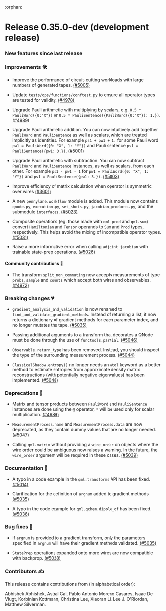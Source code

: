 :orphan:

# Release 0.35.0-dev (development release)

<h3>New features since last release</h3>

<h3>Improvements 🛠</h3>

* Improve the performance of circuit-cutting workloads with large numbers of generated tapes.
  [(#5005)](https://github.com/PennyLaneAI/pennylane/pull/5005)

* Update `tests/ops/functions/conftest.py` to ensure all operator types are tested for validity.
  [(#4978)](https://github.com/PennyLaneAI/pennylane/pull/4978)

* Upgrade Pauli arithmetic with multiplying by scalars, e.g. `0.5 * PauliWord({0:"X"})` or `0.5 * PauliSentence({PauliWord({0:"X"}): 1.})`.
  [(#4989)](https://github.com/PennyLaneAI/pennylane/pull/4989)

* Upgrade Pauli arithmetic addition. You can now intuitively add together 
  `PauliWord` and `PauliSentence` as well as scalars, which are treated implicitly as identities.
  For example `ps1 + pw1 + 1.` for some Pauli word `pw1 = PauliWord({0: "X", 1: "Y"})` and Pauli
  sentence `ps1 = PauliSentence({pw1: 3.})`.
  [(#5001)](https://github.com/PennyLaneAI/pennylane/pull/5001)

* Upgrade Pauli arithmetic with subtraction. You can now subtract `PauliWord` and `PauliSentence`
  instances, as well as scalars, from each other.
  For example `ps1 - pw1 - 1` for `pw1 = PauliWord({0: "X", 1: "Y"})` and `ps1 = PauliSentence({pw1: 3.})`.
  [(#5003)](https://github.com/PennyLaneAI/pennylane/pull/5003)

* Improve efficiency of matrix calculation when operator is symmetric over wires
   [(#3601)](https://github.com/PennyLaneAI/pennylane/pull/3601)

* A new `pennylane.workflow` module is added. This module now contains `qnode.py`, `execution.py`, `set_shots.py`, `jacobian_products.py`, and the submodule `interfaces`.
  [(#5023)](https://github.com/PennyLaneAI/pennylane/pull/5023)

* Composite operations (eg. those made with `qml.prod` and `qml.sum`) convert `Hamiltonian` and
  `Tensor` operands to `Sum` and `Prod` types, respectively. This helps avoid the mixing of
  incompatible operator types.
  [(#5031)](https://github.com/PennyLaneAI/pennylane/pull/5031)

* Raise a more informative error when calling `adjoint_jacobian` with trainable state-prep operations.
  [(#5026)](https://github.com/PennyLaneAI/pennylane/pull/5026)

<h4>Community contributions 🥳</h4>

* The transform `split_non_commuting` now accepts measurements of type `probs`, `sample` and `counts` which accept both wires and observables. 
  [(#4972)](https://github.com/PennyLaneAI/pennylane/pull/4972)

<h3>Breaking changes 💔</h3>

* `gradient_analysis_and_validation` is now renamed to `find_and_validate_gradient_methods`. Instead of returning a list, it now returns a dictionary of gradient methods for each parameter index, and no longer mutates the tape.
  [(#5035)](https://github.com/PennyLaneAI/pennylane/pull/5035)

* Passing additional arguments to a transform that decorates a QNode must be done through the use
  of `functools.partial`.
  [(#5046)](https://github.com/PennyLaneAI/pennylane/pull/5046)

* `Observable.return_type` has been removed. Instead, you should inspect the type
  of the surrounding measurement process.
  [(#5044)](https://github.com/PennyLaneAI/pennylane/pull/5044)

* `ClassicalShadow.entropy()` no longer needs an `atol` keyword as a better
  method to estimate entropies from approximate density matrix reconstructions
  (with potentially negative eigenvalues) has been implemented.
  [(#5048)](https://github.com/PennyLaneAI/pennylane/pull/5048)

<h3>Deprecations 👋</h3>

* Matrix and tensor products between `PauliWord` and `PauliSentence` instances are done using the `@` operator, `*` will be used only for scalar multiplication.
  [(#4989)](https://github.com/PennyLaneAI/pennylane/pull/4989)

* `MeasurementProcess.name` and `MeasurementProcess.data` are now deprecated, as they contain dummy
  values that are no longer needed.
  [(#5047)](https://github.com/PennyLaneAI/pennylane/pull/5047)

* Calling `qml.matrix` without providing a `wire_order` on objects where the wire order could be
  ambiguous now raises a warning. In the future, the `wire_order` argument will be required in
  these cases.
  [(#5039)](https://github.com/PennyLaneAI/pennylane/pull/5039)

<h3>Documentation 📝</h3>

* A typo in a code example in the `qml.transforms` API has been fixed.
  [(#5014)](https://github.com/PennyLaneAI/pennylane/pull/5014)

* Clarification for the definition of `argnum` added to gradient methods
  [(#5035)](https://github.com/PennyLaneAI/pennylane/pull/5035)

* A typo in the code example for `qml.qchem.dipole_of` has been fixed.
  [(#5036)](https://github.com/PennyLaneAI/pennylane/pull/5036) 

<h3>Bug fixes 🐛</h3>

* If `argnum` is provided to a gradient transform, only the parameters specified in `argnum` will have their gradient methods validated.
  [(#5035)](https://github.com/PennyLaneAI/pennylane/pull/5035)

* `StatePrep` operations expanded onto more wires are now compatible with backprop.
  [(#5028)](https://github.com/PennyLaneAI/pennylane/pull/5028)


<h3>Contributors ✍️</h3>

This release contains contributions from (in alphabetical order):

Abhishek Abhishek,
Astral Cai,
Pablo Antonio Moreno Casares,
Isaac De Vlugt,
Korbinian Kottmann,
Christina Lee,
Xiaoran Li,
Lee J. O'Riordan,
Matthew Silverman.
